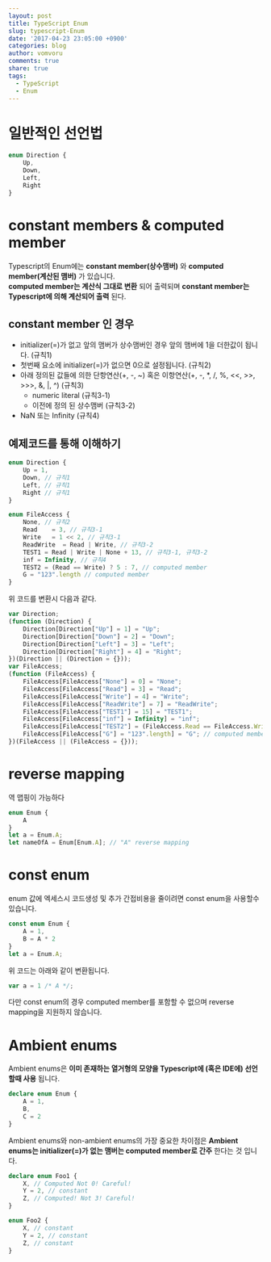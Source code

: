 ```yaml
---
layout: post
title: TypeScript Enum
slug: typescript-Enum
date: '2017-04-23 23:05:00 +0900'
categories: blog
author: vomvoru
comments: true
share: true
tags:
  - TypeScript
  - Enum
---
```


# 일반적인 선언법
```ts
enum Direction {
    Up,
    Down,
    Left,
    Right
}
```

# constant members & computed member
Typescript의 Enum에는 **constant member(상수맴버)** 와 **computed member(계산된 맴버)** 가 있습니다.  
**computed member는 계산식 그대로 변환** 되어 출력되며 **constant member는 Typescript에 의해 계산되어 출력** 된다.

## constant member 인 경우
* initializer(=)가 없고 앞의 맴버가 상수맴버인 경우 앞의 맴버에 1을 더한값이 됩니다. (규칙1)
* 첫번째 요소에 initializer(=)가 없으면 0으로 설정됩니다. (규칙2)
* 아래 정의된 값들에 의한 단항연산(\+, \-, \~) 혹은 이항연산(\+, \-, \*, /, %, \<\<, \>\>, \>\>\>, &, \|, ^) (규칙3)
    * numeric literal (규칙3-1)
    * 이전에 정의 된 상수맴버 (규칙3-2)
* NaN 또는 Infinity (규칙4)

## 예제코드를 통해 이해하기

```ts
enum Direction {
    Up = 1,
    Down, // 규칙1
    Left, // 규칙1
    Right // 규칙1
}

enum FileAccess {
    None, // 규칙2
    Read    = 3, // 규칙3-1
    Write   = 1 << 2, // 규칙3-1
    ReadWrite  = Read | Write, // 규칙3-2
    TEST1 = Read | Write | None + 13, // 규칙3-1, 규칙3-2
    inf = Infinity, // 규칙4
    TEST2 = (Read == Write) ? 5 : 7, // computed member
    G = "123".length // computed member
}
```

위 코드를 변환시 다음과 같다.

```ts
var Direction;
(function (Direction) {
    Direction[Direction["Up"] = 1] = "Up";
    Direction[Direction["Down"] = 2] = "Down";
    Direction[Direction["Left"] = 3] = "Left";
    Direction[Direction["Right"] = 4] = "Right";
})(Direction || (Direction = {}));
var FileAccess;
(function (FileAccess) {
    FileAccess[FileAccess["None"] = 0] = "None";
    FileAccess[FileAccess["Read"] = 3] = "Read";
    FileAccess[FileAccess["Write"] = 4] = "Write";
    FileAccess[FileAccess["ReadWrite"] = 7] = "ReadWrite";
    FileAccess[FileAccess["TEST1"] = 15] = "TEST1";
    FileAccess[FileAccess["inf"] = Infinity] = "inf";
    FileAccess[FileAccess["TEST2"] = (FileAccess.Read == FileAccess.Write) ? 5 : 7] = "TEST2"; // computed member
    FileAccess[FileAccess["G"] = "123".length] = "G"; // computed member
})(FileAccess || (FileAccess = {}));

```

# reverse mapping
역 맵핑이 가능하다

```ts
enum Enum {
    A
}
let a = Enum.A;
let nameOfA = Enum[Enum.A]; // "A" reverse mapping
```

# const enum
enum 값에 엑세스시 코드생성 및 추가 간접비용을 줄이려면 const enum을 사용할수 있습니다.

```ts
const enum Enum {
    A = 1,
    B = A * 2
}
let a = Enum.A;
```

위 코드는 아래와 같이 변환됩니다.
```js
var a = 1 /* A */;
```

다만 const enum의 경우 computed member를 포함할 수 없으며 reverse mapping을 지원하지 않습니다.

# Ambient enums

Ambient enums은 **이미 존재하는 열거형의 모양을 Typescript에 (혹은 IDE에) 선언할때 사용** 됩니다.

```ts
declare enum Enum {
    A = 1,
    B,
    C = 2
}
```

Ambient enums와 non-ambient enums의 가장 중요한 차이점은 **Ambient enums는 initializer(=)가 없는 맴버는 computed member로 간주** 한다는 것 입니다.

```ts
declare enum Foo1 {
    X, // Computed Not 0! Careful!
    Y = 2, // constant
    Z, // Computed! Not 3! Careful!
}

enum Foo2 {
    X, // constant
    Y = 2, // constant
    Z, // constant
}
```
